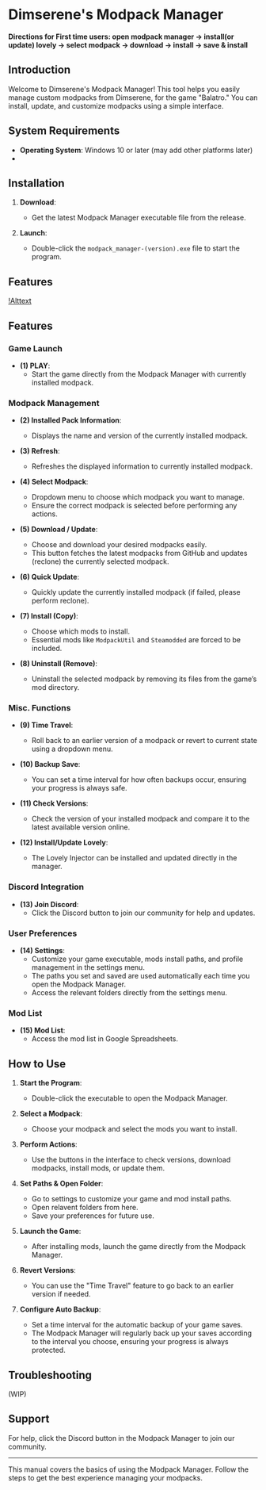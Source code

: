 # Dimserene's Modpack Manager

**Directions for First time users: open modpack manager -> install(or update) lovely -> select modpack -> download -> install -> save & install**

## Introduction

Welcome to Dimserene's Modpack Manager! This tool helps you easily manage custom modpacks from Dimserene, for the game "Balatro." You can install, update, and customize modpacks using a simple interface.

## System Requirements

- **Operating System**: Windows 10 or later (may add other platforms later)
- 

## Installation

1. **Download**:
   - Get the latest Modpack Manager executable file from the release.

2. **Launch**:
   - Double-click the `modpack_manager-(version).exe` file to start the program.

## Features

[!Alttext](https://github.com/Dimserene/ModpackManager/blob/main/images/image1.png)

## Features

### Game Launch

- **(1) PLAY**:
  - Start the game directly from the Modpack Manager with currently installed modpack.

### Modpack Management

- **(2) Installed Pack Information**:
  - Displays the name and version of the currently installed modpack.

- **(3) Refresh**:
  - Refreshes the displayed information to currently installed modpack.

- **(4) Select Modpack**:
  - Dropdown menu to choose which modpack you want to manage.
  - Ensure the correct modpack is selected before performing any actions.

- **(5) Download / Update**:
  - Choose and download your desired modpacks easily.
  - This button fetches the latest modpacks from GitHub and updates (reclone) the currently selected modpack.

- **(6) Quick Update**:
  - Quickly update the currently installed modpack (if failed, please perform reclone).

- **(7) Install (Copy)**:
  - Choose which mods to install.
  - Essential mods like `ModpackUtil` and `Steamodded` are forced to be included.

- **(8) Uninstall (Remove)**:
  - Uninstall the selected modpack by removing its files from the game’s mod directory.

### Misc. Functions

- **(9) Time Travel**:
  - Roll back to an earlier version of a modpack or revert to current state using a dropdown menu.

- **(10) Backup Save**:
  - You can set a time interval for how often backups occur, ensuring your progress is always safe.

- **(11) Check Versions**:
  - Check the version of your installed modpack and compare it to the latest available version online.

- **(12) Install/Update Lovely**:
  - The Lovely Injector can be installed and updated directly in the manager.

### Discord Integration

- **(13) Join Discord**:
  - Click the Discord button to join our community for help and updates.

### User Preferences

- **(14) Settings**:
  - Customize your game executable, mods install paths, and profile management in the settings menu.
  - The paths you set and saved are used automatically each time you open the Modpack Manager.
  - Access the relevant folders directly from the settings menu.

### Mod List

- **(15) Mod List**:
  - Access the mod list in Google Spreadsheets.

## How to Use

1. **Start the Program**:
   - Double-click the executable to open the Modpack Manager.

2. **Select a Modpack**:
   - Choose your modpack and select the mods you want to install.

3. **Perform Actions**:
   - Use the buttons in the interface to check versions, download modpacks, install mods, or update them.

4. **Set Paths & Open Folder**:
   - Go to settings to customize your game and mod install paths.
   - Open relavent folders from here.
   - Save your preferences for future use.

5. **Launch the Game**:
   - After installing mods, launch the game directly from the Modpack Manager.

6. **Revert Versions**:
   - You can use the "Time Travel" feature to go back to an earlier version if needed.

7. **Configure Auto Backup**:
   - Set a time interval for the automatic backup of your game saves.
   - The Modpack Manager will regularly back up your saves according to the interval you choose, ensuring your progress is always protected.


## Troubleshooting

(WIP)

## Support

For help, click the Discord button in the Modpack Manager to join our community.

---

This manual covers the basics of using the Modpack Manager. Follow the steps to get the best experience managing your modpacks.
